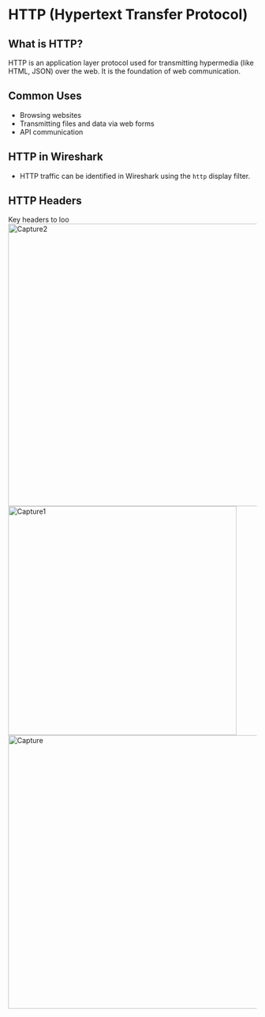 # HTTP (Hypertext Transfer Protocol)

## What is HTTP?
HTTP is an application layer protocol used for transmitting hypermedia (like HTML, JSON) over the web. It is the foundation of web communication.

## Common Uses
- Browsing websites
- Transmitting files and data via web forms
- API communication

## HTTP in Wireshark
- HTTP traffic can be identified in Wireshark using the `http` display filter.

## HTTP Headers
Key headers to loo
<img width="571" alt="Capture2" src="https://github.com/user-attachments/assets/d056bb54-5e9e-4081-96b7-a56acd4fcc7c">
<img width="463" alt="Capture1" src="https://github.com/user-attachments/assets/e6513346-71ca-4dd6-9279-89be446082d5">
<img width="553" alt="Capture" src="https://github.com/user-attachments/assets/beaae29d-a350-4302-8015-a35ac895cf62">
